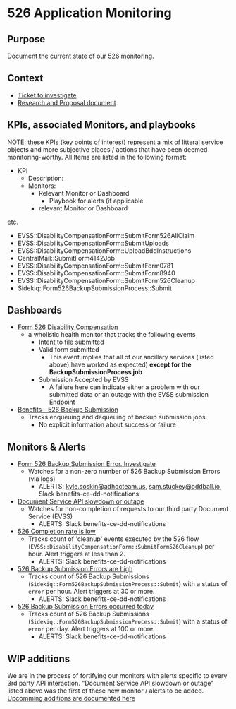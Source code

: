 # 526 Application Monitoring

## Purpose

Document the current state of our 526 monitoring.

## Context

- [Ticket to investigate](https://app.zenhub.com/workspaces/disability-benefits-experience-team-carbs-6470c8bfffee9809b2634a52/issues/gh/department-of-veterans-affairs/va.gov-team/61907)
- [Research and Proposal document](https://github.com/department-of-veterans-affairs/va.gov-team/blob/master/products/disability/526ez/engineering_research/KPI_alerting_with_datadog.md)

## KPIs, associated Monitors, and playbooks

NOTE: these KPIs (key points of interest) represent a mix of litteral service objects and more subjective places / actions that have been deemed monitoring-worthy.  All Items are listed in the following format:

- KPI
  - Description:
  - Monitors:
    - Relevant Monitor or Dashboard
      - Playbook for alerts (if applicable
    - relevant Monitor or Dashboard
 
etc.


- EVSS::DisabilityCompensationForm::SubmitForm526AllClaim
- EVSS::DisabilityCompensationForm::SubmitUploads
- EVSS::DisabilityCompensationForm::UploadBddInstructions
- CentralMail::SubmitForm4142Job
- EVSS::DisabilityCompensationForm::SubmitForm0781
- EVSS::DisabilityCompensationForm::SubmitForm8940
- EVSS::DisabilityCompensationForm::SubmitForm526Cleanup
- Sidekiq::Form526BackupSubmissionProcess::Submit

## Dashboards
- [Form 526 Disability Compensation](https://vagov.ddog-gov.com/dashboard/ygg-v6d-nza/form-526-disability-compensation?refresh_mode=sliding&from_ts=1695135168409&to_ts=1695307968409&live=true)
    - a wholistic health monitor that tracks the following events
      - Intent to file submitted
      - Valid form submitted
        - This event implies that all of our ancillary services (listed above) have worked as expected) **except for the BackupSubmissionProcess job**
      - Submission Accepted by EVSS
        - A failure here can indicate either a problem with our submitted data or an outage with the EVSS submission Endpoint
- [Benefits - 526 Backup Submission](https://vagov.ddog-gov.com/dashboard/u9b-62v-t48/benefits---526-backup-submissions?refresh_mode=sliding&from_ts=1695305477278&to_ts=1695309077278&live=true)
  - Tracks enqueuing and dequeuing of backup submission jobs.
    - No explicit information about success or failure
     
## Monitors & Alerts
- [Form 526 Backup Submission Error. Investigate](https://vagov.ddog-gov.com/monitors/110156)
  - Watches for a non-zero number of 526 Backup Submission Errors (via logs)
    - ALERTS: kyle.soskin@adhocteam.us, sam.stuckey@oddball.io, Slack benefits-ce-dd-notifications
- [Document Service API slowdown or outage](https://vagov.ddog-gov.com/monitors/159640)
  - Watches for non-completion of requests to our third party Document Service (EVSS)
    - ALERTS: Slack benefits-ce-dd-notifications
- [526 Completion rate is low](https://vagov.ddog-gov.com/monitors/157864)
  - Tracks count of 'cleanup' events executed by the 526 flow (`EVSS::DisabilityCompensationForm::SubmitForm526Cleanup`) per hour.  Alert triggers at less than 2.
    - ALERTS: Slack benefits-ce-dd-notifications
- [526 Backup Submission Errors are high](https://vagov.ddog-gov.com/monitors/158397)
  - Tracks count of 526 Backup Submissions (`Sidekiq::Form526BackupSubmissionProcess::Submit`) with a status of `error` per hour.  Alert triggers at 30 or more.
    - ALERTS: Slack benefits-ce-dd-notifications
- [526 Backup Submission Errors occurred today](https://vagov.ddog-gov.com/monitors/158396)
  - Tracks count of 526 Backup Submissions (`Sidekiq::Form526BackupSubmissionProcess::Submit`) with a status of `error` per day.  Alert triggers at 100 or more.
    - ALERTS: Slack benefits-ce-dd-notifications
   
## WIP additions
We are in the process of fortifying our monitors with alerts specific to every 3rd party API interaction.  "Document Service API slowdown or outage" listed above was the first of these new monitor / alerts to be added.  [Upcomming additions are documented here](https://github.com/department-of-veterans-affairs/va.gov-team/blob/master/products/disability/526ez/engineering_research/KPI_alerting_with_datadog.md)
